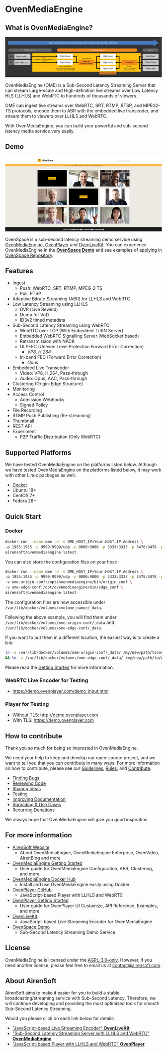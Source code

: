 # OvenMediaEngine

## What is OvenMediaEngine?
<img src="dist/OME_LLHLS_220610.svg" style="max-width: 100%; height: auto;">

OvenMediaEngine (OME) is a Sub-Second Latency Streaming Server that can stream Large-scale and High-definition live streams over Low Latency HLS (LLHLS) and WebRTC to hundreds of thousands of viewers.

OME can ingest live streams over WebRTC, SRT, RTMP, RTSP, and MPEG2-TS protocols, encode them to ABR with the embedded live transcoder, and stream them to viewers over LLHLS and WebRTC.

With OvenMediaEngine, you can build your powerful and sub-second latency media service very easily.

## Demo
<img src="dist/05_OvenSpace_230214.png" style="max-width: 100%; height: auto;">

OvenSpace is a sub-second latency streaming demo service using [OvenMediaEngine](https://github.com/AirenSoft/OvenMediaEngine), [OvenPlayer](https://github.com/AirenSoft/OvenPlayer) and [OvenLiveKit](https://github.com/AirenSoft/OvenLiveKit-Web). You can experience OvenMediaEngine in the **[OvenSpace Demo](https://space.ovenplayer.com/)** and see examples of applying in [OvenSpace Repository](https://github.com/AirenSoft/OvenSpace).

## Features
* Ingest
  * Push: WebRTC, SRT, RTMP, MPEG-2 TS
  * Pull: RTSP
* Adaptive Bitrate Streaming (ABR) for LLHLS and WebRTC
* Low Latency Streaming using LLHLS
  * DVR (Live Rewind)
  * Dump for VoD
  * ID3v2 timed metadata
* Sub-Second Latency Streaming using WebRTC
  * WebRTC over TCP (With Embedded TURN Server)
  * Embedded WebRTC Signalling Server (WebSocket based)
  * Retransmission with NACK
  * ULPFEC (Uneven Level Protection Forward Error Correction)
    * <i>VP8, H.264</i>
  * In-band FEC (Forward Error Correction)
    * <i>Opus</i>
* Embedded Live Transcoder
  * Video: VP8, H.264, Pass-through
  * Audio: Opus, AAC, Pass-through
* Clustering (Origin-Edge Structure)
* Monitoring
* Access Control
  * Admission Webhooks
  * Signed Policy
* File Recording
* RTMP Push Publishing (Re-streaming)
* Thumbnail
* REST API
* Experiment
  * P2P Traffic Distribution (Only WebRTC)

## Supported Platforms
We have tested OvenMediaEngine on the platforms listed below.
Although we have tested OvenMediaEngine on the platforms listed below, it may work with other Linux packages as well:

* [Docker](https://hub.docker.com/r/airensoft/ovenmediaengine)
* Ubuntu 18+
* CentOS 7+
* Fedora 28+

## Quick Start
### Docker
```bash
docker run --name ome -d -e OME_HOST_IP=Your.HOST.IP.Address \
-p 1935:1935 -p 9999:9999/udp -p 9000:9000 -p 3333:3333 -p 3478:3478 -p 10000-10009:10000-10009/udp \
airensoft/ovenmediaengine:latest
```

You can also store the configuration files on your host:

```bash
docker run --name ome -d -e OME_HOST_IP=Your.HOST.IP.Address \
-p 1935:1935 -p 9999:9999/udp -p 9000:9000 -p 3333:3333 -p 3478:3478 -p 10000-10009:10000-10009/udp \
-v ome-origin-conf:/opt/ovenmediaengine/bin/origin_conf \
-v ome-edge-conf:/opt/ovenmediaengine/bin/edge_conf \
airensoft/ovenmediaengine:latest
```

The configuration files are now accessible under `/var/lib/docker/volumes/<volume_name>/_data`.

Following the above example, you will find them under `/var/lib/docker/volumes/ome-origin-conf/_data` and `/var/lib/docker/volumes/ome-edge-conf/_data`.

If you want to put them in a different location, the easiest way is to create a link:
```bash
ln -s /var/lib/docker/volumes/ome-origin-conf/_data/ /my/new/path/to/ome-origin-conf \
&& ln -s /var/lib/docker/volumes/ome-edge-conf/_data/ /my/new/path/to/ome-edge-conf
```

Please read the [Getting Started](https://airensoft.gitbook.io/ovenmediaengine/getting-started) for more information.

### WebRTC Live Encoder for Testing
* https://demo.ovenplayer.com/demo_input.html

### Player for Testing
* Without TLS: http://demo.ovenplayer.com
* With TLS: https://demo.ovenplayer.com

## How to contribute
Thank you so much for being so interested in OvenMediaEngine.

We need your help to keep and develop our open-source project, and we want to tell you that you can contribute in many ways.
For more information on how to contribute, please see our [Guidelines](CONTRIBUTING.md), [Rules](CODE_OF_CONDUCT.md), and [Contribute](https://www.ovenmediaengine.com/contribute).

- [Finding Bugs](https://github.com/AirenSoft/OvenMediaEngine/blob/master/CONTRIBUTING.md#finding-bugs)
- [Reviewing Code](https://github.com/AirenSoft/OvenMediaEngine/blob/master/CONTRIBUTING.md#reviewing-code)
- [Sharing Ideas](https://github.com/AirenSoft/OvenMediaEngine/blob/master/CONTRIBUTING.md#sharing-ideas)
- [Testing](https://github.com/AirenSoft/OvenMediaEngine/blob/master/CONTRIBUTING.md#testing)
- [Improving Documentation](https://github.com/AirenSoft/OvenMediaEngine/blob/master/CONTRIBUTING.md#improving-documentation)
- [Spreading & Use Cases](https://github.com/AirenSoft/OvenMediaEngine/blob/master/CONTRIBUTING.md#spreading--use-cases)
- [Recurring Donations](https://github.com/AirenSoft/OvenMediaEngine/blob/master/CONTRIBUTING.md#recurring-donations)

We always hope that OvenMediaEngine will give you good inspiration.

## For more information
* [AirenSoft Website](https://airensoft.com) 
  * About OvenMediaEngine, OvenMediaEngine Enterprise, OvenVideo, AirenBlog and more
* [OvenMediaEngine Getting Started](https://airensoft.gitbook.io/ovenmediaengine/)
  * User guide for OvenMediaEngine Configuration, ABR, Clustering, and more
* [OvenMediaEngine Docker Hub](https://hub.docker.com/r/airensoft/ovenmediaengine)
  * Install and use OvenMeidaEngine easily using Docker
* [OvenPlayer GitHub](https://github.com/AirenSoft/OvenPlayer)
  * JavaScript-based Player with LLHLS and WebRTC
* [OvenPlayer Getting Started](https://airensoft.gitbook.io/ovenplayer)
  * User guide for OvenPlayer UI Customize, API Reference, Examples, and more
* [OvenLiveKit](https://github.com/AirenSoft/OvenLiveKit-Web)
  * JavaScript-based Live Streaming Encoder for OvenMediaEngine
* [OvenSpace Demo](https://space.ovenplayer.com/)
  * Sub-Second Latency Streaming Demo Service

## License
OvenMediaEngine is licensed under the [AGPL-3.0-only](LICENSE).
However, if you need another license, please feel free to email us at [contact@airensoft.com](mailto:contact@airensoft.com).

## About AirenSoft
AirenSoft aims to make it easier for you to build a stable broadcasting/streaming service with Sub-Second Latency.
Therefore, we will continue developing and providing the most optimized tools for smooth Sub-Second Latency Streaming.

Would you please click on each link below for details:
* ["JavaScript-based Live Streaming Encoder" **OvenLiveKit**](https://github.com/AirenSoft/OvenLiveKit-Web)
* ["Sub-Second Latency Streaming Server with LLHLS and WebRTC" **OvenMediaEngine**](https://github.com/AirenSoft/OvenMediaEngine)
* ["JavaScript-based Player with LLHLS and WebRTC" **OvenPlayer**](https://github.com/AirenSoft/OvenPlayer)
